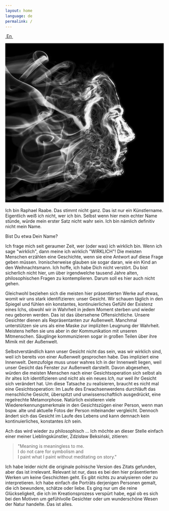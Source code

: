 ```yaml
---
layout: home
language: de
permalink: /
---
```


<a class="site-language-change" href="/en/">&nbsp;En&nbsp;</a>

![Maske](/img/profil.jpg#circularProfile)

Ich bin Raphael Raabe. Das stimmt nicht ganz. Das ist nur ein Künstlername. Eigentlich weiß ich nicht, wer ich bin. Selbst wenn hier mein echter Name stünde, würde mein erster Satz nicht wahr sein. Ich bin nämlich definitiv nicht mein Name.

Bist Du etwa Dein Name?

Ich frage mich seit geraumer Zeit, wer (oder was) ich wirklich bin. Wenn ich sage "wirklich", dann meine ich wirklich "WIRKLICH"! Die meisten Menschen erzählen eine Geschichte, wenn sie eine Antwort auf diese Frage geben müssen. Ironischerweise glauben sie sogar daran, wie ein Kind an den Weihnachtsmann. Ich hoffe, ich habe Dich nicht verstört. Du bist sicherlich nicht hier, um über irgendwelche tausend Jahre alten, philosophischen Fragen zu kontemplieren. Darum soll es hier auch nicht gehen.

Gleichwohl beziehen sich die meisten hier präsentierten Werke auf etwas, womit wir uns stark identifizieren: unser Gesicht. Wir schauen täglich in den Spiegel und fühlen ein konstantes, kontinuierliches Gefühl der Existenz eines Ichs, obwohl wir in Wahrheit in jedem Moment sterben und wieder neu geboren werden. Das ist das übersehene Offensichtliche. Unsere Gesichter dienen als Repräsentanten zur Außenwelt. Manchmal unterstützen sie uns als eine Maske zur impliziten Leugnung der Wahrheit. Meistens helfen sie uns aber in der Kommunikation mit unseren Mitmenschen. Säuglinge kommunizieren sogar in großen Teilen über ihre Mimik mit der Außenwelt.

Selbstverständlich kann unser Gesicht nicht das sein, was wir wirklich sind, weil ich bereits von einer Außenwelt gesprochen habe. Das impliziert eine Innenwelt. Demzufolge muss unser wahres Ich in der Innenwelt liegen, weil unser Gesicht das Fenster zur Außenwelt darstellt. Davon abgesehen, würden die meisten Menschen nach einer Gesichtsoperation sich selbst als ihr altes *Ich* identifizieren und nicht als ein neues *Ich*, nur weil ihr Gesicht sich verändert hat. Um diese Tatsache zu realisieren, braucht es nicht mal eine Gesichtsoperation: Im Laufe des Erwachsenwerdens durchläuft das menschliche Gesicht, überspitzt und unwissenschaftlich ausgedrückt, eine regelrechte Metamorphose. Natürlich existieren viele Wiedererkennungsmerkmale in den Gesichtszügen einer Person, wenn man bspw. alte und aktuelle Fotos der Person miteinander vergleicht. Dennoch ändert sich das Gesicht im Laufe des Lebens und kann demnach kein kontinuierliches, konstantes *Ich* sein.

Ach das wird wieder zu philosophisch ... Ich möchte an dieser Stelle einfach einer meiner Lieblingskünstler, Zdzisław Beksiński, zitieren:

> "Meaning is meaningless to me.  
> I do not care for symbolism and  
> I paint what I paint without meditating on story."

Ich habe leider nicht die originale polnische Version des Zitats gefunden, aber das ist irrelevant. Relevant ist nur, dass es bei den hier präsentierten Werken um keine Geschichten geht. Es gibt nichts zu analysieren oder zu interpretieren. Ich habe einfach die Porträts derjenigen Personen gemalt, die ich bewundere, schätze oder liebe. Es ging nur um die reine Glückseligkeit, die ich im Kreationsprozess verspürt habe, egal ob es sich bei den Motiven um gefühlvolle Gesichter oder um wunderschöne Wesen der Natur handelte. Das ist alles.
